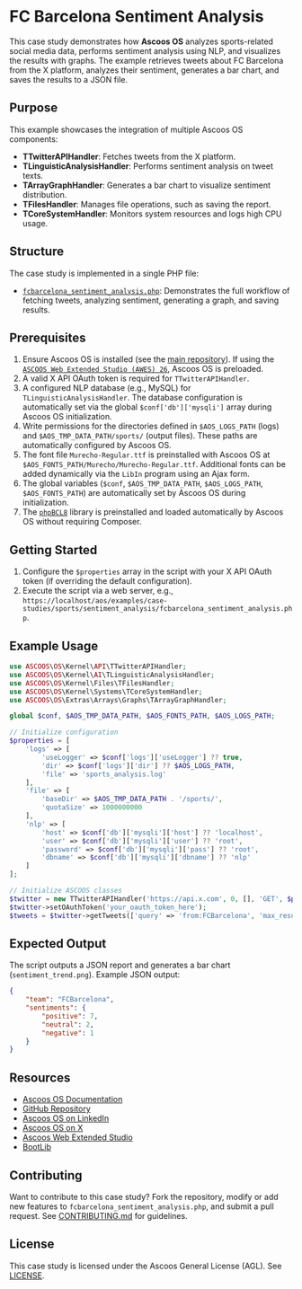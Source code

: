 # FC Barcelona Sentiment Analysis

This case study demonstrates how **Ascoos OS** analyzes sports-related social media data, performs sentiment analysis using NLP, and visualizes the results with graphs. The example retrieves tweets about FC Barcelona from the X platform, analyzes their sentiment, generates a bar chart, and saves the results to a JSON file.

## Purpose
This example showcases the integration of multiple Ascoos OS components:
- **TTwitterAPIHandler**: Fetches tweets from the X platform.
- **TLinguisticAnalysisHandler**: Performs sentiment analysis on tweet texts.
- **TArrayGraphHandler**: Generates a bar chart to visualize sentiment distribution.
- **TFilesHandler**: Manages file operations, such as saving the report.
- **TCoreSystemHandler**: Monitors system resources and logs high CPU usage.

## Structure
The case study is implemented in a single PHP file:
- [`fcbarcelona_sentiment_analysis.php`](./fcbarcelona_sentiment_analysis.php): Demonstrates the full workflow of fetching tweets, analyzing sentiment, generating a graph, and saving results.

## Prerequisites
1. Ensure Ascoos OS is installed (see the [main repository](https://github.com/ascoos/os)). If using the [`ASCOOS Web Extended Studio (AWES) 26`](https://awes.ascoos.com), Ascoos OS is preloaded.
2. A valid X API OAuth token is required for `TTwitterAPIHandler`.
3. A configured NLP database (e.g., MySQL) for `TLinguisticAnalysisHandler`. The database configuration is automatically set via the global `$conf['db']['mysqli']` array during Ascoos OS initialization.
4. Write permissions for the directories defined in `$AOS_LOGS_PATH` (logs) and `$AOS_TMP_DATA_PATH/sports/` (output files). These paths are automatically configured by Ascoos OS.
5. The font file `Murecho-Regular.ttf` is preinstalled with Ascoos OS at `$AOS_FONTS_PATH/Murecho/Murecho-Regular.ttf`. Additional fonts can be added dynamically via the `LibIn` program using an Ajax form.
6. The global variables (`$conf`, `$AOS_TMP_DATA_PATH`, `$AOS_LOGS_PATH`, `$AOS_FONTS_PATH`) are automatically set by Ascoos OS during initialization.
7. The [`phpBCL8`](https://github.com/ascoos/phpbcl8) library is preinstalled and loaded automatically by Ascoos OS without requiring Composer.

## Getting Started
1. Configure the `$properties` array in the script with your X API OAuth token (if overriding the default configuration).
2. Execute the script via a web server, e.g., `https://localhost/aos/examples/case-studies/sports/sentiment_analysis/fcbarcelona_sentiment_analysis.php`.

## Example Usage
```php
use ASCOOS\OS\Kernel\API\TTwitterAPIHandler;
use ASCOOS\OS\Kernel\AI\TLinguisticAnalysisHandler;
use ASCOOS\OS\Kernel\Files\TFilesHandler;
use ASCOOS\OS\Kernel\Systems\TCoreSystemHandler;
use ASCOOS\OS\Extras\Arrays\Graphs\TArrayGraphHandler;

global $conf, $AOS_TMP_DATA_PATH, $AOS_FONTS_PATH, $AOS_LOGS_PATH;

// Initialize configuration
$properties = [
    'logs' => [
        'useLogger' => $conf['logs']['useLogger'] ?? true,
        'dir' => $conf['logs']['dir'] ?? $AOS_LOGS_PATH,
        'file' => 'sports_analysis.log'
    ],
    'file' => [
        'baseDir' => $AOS_TMP_DATA_PATH . '/sports/',
        'quotaSize' => 1000000000
    ],
    'nlp' => [
        'host' => $conf['db']['mysqli']['host'] ?? 'localhost',
        'user' => $conf['db']['mysqli']['user'] ?? 'root',
        'password' => $conf['db']['mysqli']['pass'] ?? 'root',
        'dbname' => $conf['db']['mysqli']['dbname'] ?? 'nlp'
    ]
];

// Initialize ASCOOS classes
$twitter = new TTwitterAPIHandler('https://api.x.com', 0, [], 'GET', $properties);
$twitter->setOAuthToken('your_oauth_token_here');
$tweets = $twitter->getTweets(['query' => 'from:FCBarcelona', 'max_results' => 10]);
```

## Expected Output
The script outputs a JSON report and generates a bar chart (`sentiment_trend.png`). Example JSON output:
```json
{
    "team": "FCBarcelona",
    "sentiments": {
        "positive": 7,
        "neutral": 2,
        "negative": 1
    }
}
```

## Resources
- [Ascoos OS Documentation](/docs/)
- [GitHub Repository](https://github.com/ascoos/os)
- [Ascoos OS on LinkedIn](https://www.linkedin.com/in/ascoos)
- [Ascoos OS on X](https://www.x.com/ascoos)
- [Ascoos Web Extended Studio](https://awes.ascoos.com)
- [BootLib](https://github.com/ascoos/bootlib)

## Contributing
Want to contribute to this case study? Fork the repository, modify or add new features to `fcbarcelona_sentiment_analysis.php`, and submit a pull request. See [CONTRIBUTING.md](/CONTRIBUTING.md) for guidelines.

## License
This case study is licensed under the Ascoos General License (AGL). See [LICENSE](/LICENSE.md).
